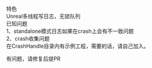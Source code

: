特色  
Unreal多线程写日志，无锁队列  
已知问题    
1、standalone模式日志如果在crash上会有不一致问题  
2、crash收集问题  
   在CrashHandle目录内有示例工程，需要的话，请自己加入。  

有问题，请修复后提PR
